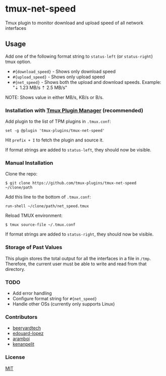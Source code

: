 # tmux-net-speed
Tmux plugin to monitor download and upload speed of all network interfaces

## Usage

Add one of the following format string to `status-left` (or `status-right`)
tmux option.

- `#{download_speed}` - Shows only download speed
- `#{upload_speed}` - Shows only upload speed
- `#{net_speed}` - Shows both the upload and download speeds.
  Example: "⇣  1.23 MB/s ⇡ 2.5 MB/s"

NOTE: Shows value in either MB/s, KB/s or B/s.

### Installation with [Tmux Plugin Manager](https://github.com/tmux-plugins/tpm) (recommended)

Add plugin to the list of TPM plugins in `.tmux.conf`:

    set -g @plugin 'tmux-plugins/tmux-net-speed'

Hit `prefix + I` to fetch the plugin and source it.

If format strings are added to `status-left`, they should now be visible.

### Manual Installation

Clone the repo:

    $ git clone https://github.com/tmux-plugins/tmux-net-speed ~/clone/path

Add this line to the bottom of `.tmux.conf`:

    run-shell ~/clone/path/net_speed.tmux

Reload TMUX environment:

    $ tmux source-file ~/.tmux.conf

If format strings are added to `status-right`, they should now be visible.


### Storage of Past Values
This plugin stores the total output for all the interfaces in a file in `/tmp`.
Therefore, the current user must be able to write and read from that directory.


### TODO
- Add error handling
- Configure format string for `#{net_speed}`
- Handle other OSs (currently only supports Linux)


### Contributors
- [beeryardtech](https://github.com/beeryardtech)
- [edouard-lopez](https://github.com/edouard-lopez)
- [aramboi](https://github.com/aramboi)
- [kenanpelit](https://github.com/kenanpelit)


### License

[MIT](LICENSE)
